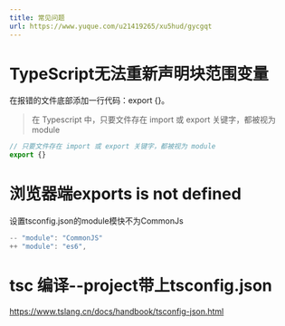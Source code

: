 ```yaml
---
title: 常见问题
url: https://www.yuque.com/u21419265/xu5hud/gycgqt
---
```


<a name="idf4k"></a>

# TypeScript无法重新声明块范围变量

在报错的文件底部添加一行代码：export {}。

> 在 Typescript 中，只要文件存在 import 或 export 关键字，都被视为 module

```typescript
// 只要文件存在 import 或 export 关键字，都被视为 module
export {}

```

<a name="I8reH"></a>

# 浏览器端exports is not defined

设置tsconfig.json的module模快不为CommonJs

```typescript
-- "module": "CommonJS"
++ "module": "es6",    
```

<a name="bd7Ok"></a>

# tsc 编译--project带上tsconfig.json

<https://www.tslang.cn/docs/handbook/tsconfig-json.html>
